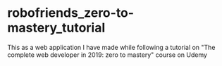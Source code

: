 # robofriends_zero-to-mastery_tutorial
This as a web application I have made while following a tutorial on "The complete web developer in 2019: zero to mastery" course on Udemy

